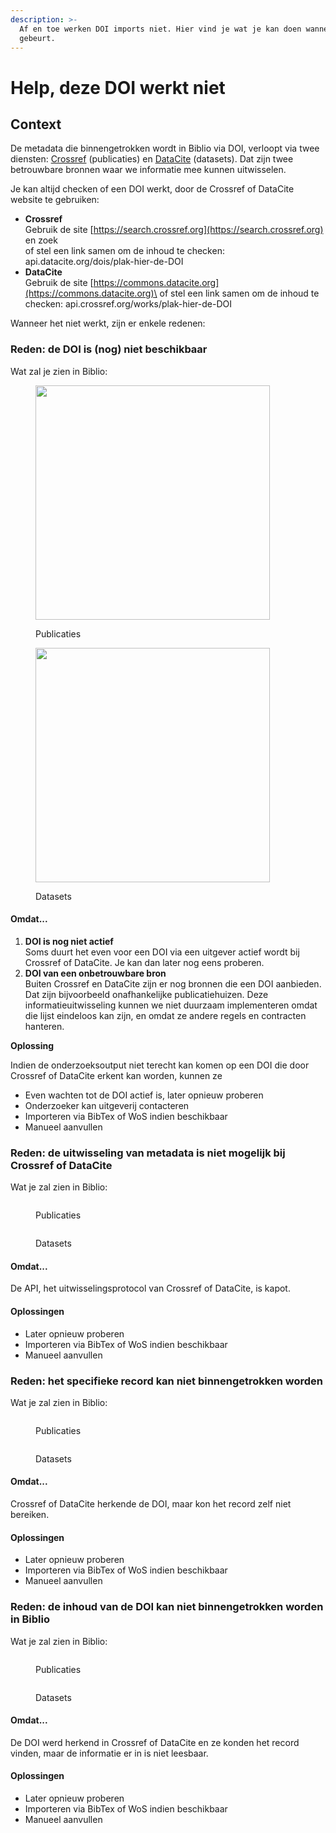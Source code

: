 ```yaml
---
description: >-
  Af en toe werken DOI imports niet. Hier vind je wat je kan doen wanneer dit
  gebeurt.
---
```


# Help, deze DOI werkt niet

## Context

De metadata die binnengetrokken wordt in Biblio via DOI, verloopt via twee diensten: [Crossref](https://www.crossref.org) (publicaties) en [DataCite](http://datacite.org) (datasets). Dat zijn twee betrouwbare bronnen waar we informatie mee kunnen uitwisselen.

Je kan altijd checken of een DOI werkt, door de Crossref of DataCite website te gebruiken:

* **Crossref**\
  Gebruik de site [https://search.crossref.org](https://search.crossref.org) en zoek\
  of stel een link samen om de inhoud te checken: api.datacite.org/dois/plak-hier-de-DOI
* **DataCite**\
  Gebruik de site [https://commons.datacite.org](https://commons.datacite.org)\
  of stel een link samen om de inhoud te checken: api.crossref.org/works/plak-hier-de-DOI

Wanneer het niet werkt, zijn er enkele redenen:

### Reden: de DOI is (nog) niet beschikbaar

Wat zal je zien in Biblio:

<figure><img src="../../../.gitbook/assets/image (4).png" alt="" width="375"><figcaption><p>Publicaties</p></figcaption></figure>

<figure><img src="../../../.gitbook/assets/image (5).png" alt="" width="375"><figcaption><p>Datasets</p></figcaption></figure>

#### Omdat...

1. **DOI is nog niet actief**\
   Soms duurt het even voor een DOI via een uitgever actief wordt bij Crossref of DataCite. Je kan dan later nog eens proberen.
2. **DOI van een onbetrouwbare bron**\
   Buiten Crossref en DataCite zijn er nog bronnen die een DOI aanbieden. Dat zijn bijvoorbeeld onafhankelijke publicatiehuizen. Deze informatieuitwisseling kunnen we niet duurzaam implementeren omdat die lijst eindeloos kan zijn, en omdat ze andere regels en contracten hanteren.

**Oplossing**

Indien de onderzoeksoutput niet terecht kan komen op een DOI die door Crossref of DataCite erkent kan worden, kunnen ze&#x20;

* Even wachten tot de DOI actief is, later opnieuw proberen
* Onderzoeker kan uitgeverij contacteren
* Importeren via BibTex of WoS indien beschikbaar
* Manueel aanvullen

### Reden: de uitwisseling van metadata is niet mogelijk bij Crossref of DataCite

Wat je zal zien in Biblio:

&#x20;

<figure><img src="../../../.gitbook/assets/image (6).png" alt=""><figcaption><p>Publicaties</p></figcaption></figure>

<figure><img src="../../../.gitbook/assets/image (10).png" alt=""><figcaption><p>Datasets</p></figcaption></figure>

#### Omdat...

De API, het uitwisselingsprotocol van Crossref of DataCite, is kapot.

#### Oplossingen

* Later opnieuw proberen
* Importeren via BibTex of WoS indien beschikbaar
* Manueel aanvullen

### Reden: het specifieke record kan niet binnengetrokken worden&#x20;

Wat je zal zien in Biblio:

&#x20;

<figure><img src="../../../.gitbook/assets/image (3).png" alt=""><figcaption><p>Publicaties</p></figcaption></figure>

<figure><img src="../../../.gitbook/assets/image (7).png" alt=""><figcaption><p>Datasets</p></figcaption></figure>

#### Omdat...

Crossref of DataCite herkende de DOI, maar kon het record zelf niet bereiken.

#### Oplossingen

* Later opnieuw proberen
* Importeren via BibTex of WoS indien beschikbaar
* Manueel aanvullen

### Reden: de inhoud van de DOI kan niet binnengetrokken worden in Biblio

Wat je zal zien in Biblio:

<figure><img src="../../../.gitbook/assets/image (2).png" alt=""><figcaption><p>Publicaties</p></figcaption></figure>

<figure><img src="../../../.gitbook/assets/image.png" alt=""><figcaption><p>Datasets</p></figcaption></figure>

#### Omdat...

De DOI werd herkend in Crossref of DataCite en ze konden het record vinden, maar de informatie er in is niet leesbaar.

#### Oplossingen

* Later opnieuw proberen
* Importeren via BibTex of WoS indien beschikbaar
* Manueel aanvullen
